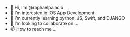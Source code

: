- 👋 Hi, I’m @raphaelpalacio
- 👀 I’m interested in iOS App Development
- 🌱 I’m currently learning python, JS, Swift, and DJANGO
- 💞️ I’m looking to collaborate on ...
- 📫 How to reach me ...

<!---
raphaelpalacio/raphaelpalacio is a ✨ special ✨ repository because its `README.md` (this file) appears on your GitHub profile.
You can click the Preview link to take a look at your changes.
--->
